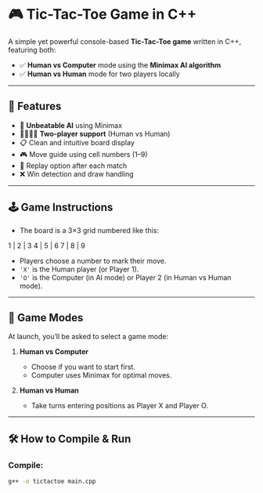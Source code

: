 # 🎮 Tic-Tac-Toe Game in C++

A simple yet powerful console-based **Tic-Tac-Toe game** written in C++, featuring both:
- ✅ **Human vs Computer** mode using the **Minimax AI algorithm**
- ✅ **Human vs Human** mode for two players locally

---

## 📌 Features

- 🧠 **Unbeatable AI** using Minimax
- 👨‍👩‍👧‍👦 **Two-player support** (Human vs Human)
- 📋 Clean and intuitive board display
- 🎮 Move guide using cell numbers (1–9)
- 🔁 Replay option after each match
- ❌ Win detection and draw handling

---

## 🕹️ Game Instructions

- The board is a 3×3 grid numbered like this:



1 | 2 | 3
4 | 5 | 6
7 | 8 | 9

- Players choose a number to mark their move.
- `'X'` is the Human player (or Player 1).
- `'O'` is the Computer (in AI mode) or Player 2 (in Human vs Human mode).

---

## 🧠 Game Modes

At launch, you’ll be asked to select a game mode:

1. **Human vs Computer**
   - Choose if you want to start first.
   - Computer uses Minimax for optimal moves.

2. **Human vs Human**
   - Take turns entering positions as Player X and Player O.

---

## 🛠️ How to Compile & Run

### Compile:
```bash
g++ -o tictactoe main.cpp
